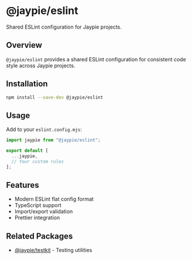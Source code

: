 # @jaypie/eslint

Shared ESLint configuration for Jaypie projects.

## Overview

`@jaypie/eslint` provides a shared ESLint configuration for consistent code style across Jaypie projects.

## Installation

```bash
npm install --save-dev @jaypie/eslint
```

## Usage

Add to your `eslint.config.mjs`:

```javascript
import jaypie from "@jaypie/eslint";

export default [
  ...jaypie,
  // Your custom rules
];
```

## Features

- Modern ESLint flat config format
- TypeScript support
- Import/export validation
- Prettier integration

## Related Packages

- [@jaypie/testkit](./testkit) - Testing utilities
